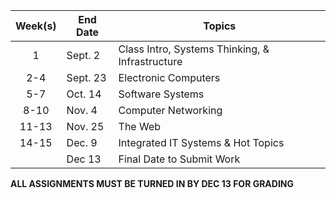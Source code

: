 | Week(s) | End Date | Topics                                            |
|:-------:|----------|---------------------------------------------------|
| 1       | Sept. 2  | Class Intro, Systems Thinking, & Infrastructure   |
| 2-4     | Sept. 23 | Electronic Computers                              |
| 5-7     | Oct. 14  | Software Systems                                  |
| 8-10    | Nov. 4   | Computer Networking                               |
| 11-13   | Nov. 25  | The Web                                           |
| 14-15   | Dec. 9   | Integrated IT Systems & Hot Topics                |
|         | Dec 13   | Final Date to Submit Work                         |

**ALL ASSIGNMENTS MUST BE TURNED IN BY DEC 13 FOR GRADING**
